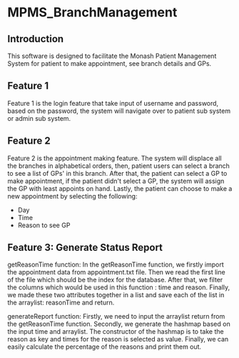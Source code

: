 # MPMS_BranchManagement

## Introduction

This software is designed to facilitate the Monash Patient Management System for patient to make appointment, see branch
details and GPs.

## Feature 1

Feature 1 is the login feature that take input of username and password, based on the password, the system will navigate
over to patient sub system or admin sub system.

## Feature 2

Feature 2 is the appointment making feature. The system will displace all the branches in alphabetical orders, then,
patient users can select a branch to see a list of GPs' in this branch. After that, the patient can select a GP to make
appointment, if the patient didn't select a GP, the system will assign the GP with least appoints on hand. Lastly, the
patient can choose to make a new appointment by selecting the following:

* Day
* Time
* Reason to see GP

## Feature 3: Generate Status Report

getReasonTime function:
In the getReasonTime function, we firstly import the appointment data from appointment.txt file. Then we read the first
line of the file which should be the index for the database. After that, we filter the columns which would be used in
this function : time and reason. Finally, we made these two attributes together in a list and save each of the list in
the arraylist: reasonTime and return.

generateReport function:
Firstly, we need to input the arraylist return from the getReasonTime function. Secondly, we generate the hashmap based
on the input time and arraylist. The constructor of the hashmap is to take the reason as key and times for the reason is
selected as value. Finally, we can easily calculate the percentage of the reasons and print them out.